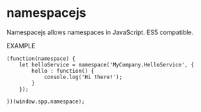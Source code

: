 # namespacejs
Namespacejs allows namespaces in JavaScript. ES5 compatible.

EXAMPLE
```
(function(namespace) {
	let helloService = namespace('MyCompany.HelloService', {
		hello : function() {
			console.log('Hi there!');
		}
	});

})(window.spp.namespace);
```
